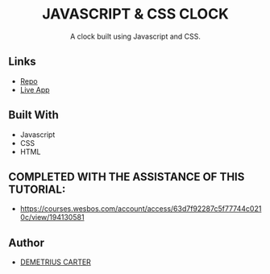 <h1 align="center">JAVASCRIPT & CSS CLOCK</h1>

 <p align="center">A clock built using Javascript and CSS.</p>

 ## Links

 - [Repo](https://github.com/DEMETRIUSCARTER/Clock-JVS30-DAY-2)
 - [Live App](https://demetriuscarter.github.io/Jam-machine-JVS30-DAY-1/)

 ## Built With

 - Javascript
 - CSS
 - HTML
 
 ## COMPLETED WITH THE ASSISTANCE OF THIS TUTORIAL:
 - https://courses.wesbos.com/account/access/63d7f92287c5f77744c0210c/view/194130581
 
 ## Author

 - [DEMETRIUS CARTER](https://github.com/DEMETRIUSCARTER)
